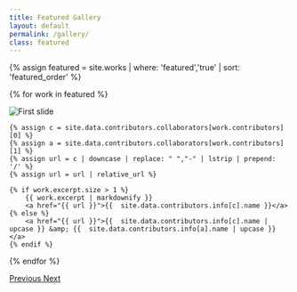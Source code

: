 ```yaml
---
title: Featured Gallery
layout: default
permalink: /gallery/
class: featured
---
```


<!-- This page features a full bleed gallery, navigation to the next image and text overlay with pull quotes.

Using Bootstrap 4 Carousel functionality (https://getbootstrap.com/docs/4.1/components/carousel/) -->

<div class="container-fluid">
<div id="carouselExampleControls" class="carousel slide">
  <div class="carousel-inner">

  {% assign featured = site.works | where: 'featured','true' | sort: 'featured_order' %}

  {% for work in featured %}

  <div class="carousel-item {% if forloop.first == true %}active{% endif %}">
  <img class="d-block mx-auto" src="{{ work.images[0] | prepend: '/assets/images/' | prepend: site.asset_subpath }}" alt="First slide">

  <div class="carousel-caption d-none d-md-block">

    {% assign c = site.data.contributors.collaborators[work.contributors][0] %}
    {% assign a = site.data.contributors.collaborators[work.contributors][1] %}
    {% assign url = c | downcase | replace: " ","-" | lstrip | prepend: '/' %}
    {% assign url = url | relative_url %}

    {% if work.excerpt.size > 1 %}
        {{ work.excerpt | markdownify }}
        <a href="{{ url }}">{{  site.data.contributors.info[c].name }}</a>
    {% else %}
        <a href="{{ url }}">{{  site.data.contributors.info[c].name | upcase }} &amp; {{  site.data.contributors.info[a].name | upcase }}</a>
    {% endif %}

  </div>

  </div>

  {% endfor %}
  </div>
  <a class="carousel-control-prev" href="#carouselExampleControls" role="button" data-slide="prev">
  <span class="carousel-control-prev-icon" aria-hidden="true"></span>
  <span class="sr-only">Previous</span>
  </a>
  <a class="carousel-control-next" href="#carouselExampleControls" role="button" data-slide="next">
  <span class="carousel-control-next-icon" aria-hidden="true"></span>
  <span class="sr-only">Next</span>
  </a>
</div>
</div>
